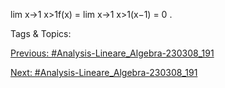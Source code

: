 lim
x→1
x>1f(x) = lim
x→1
x>1(x−1) = 0 .

   Tags & Topics:
   

[Previous: #Analysis-Lineare_Algebra-230308_191](Analysis-Lineare_Algebra-230308_191.md)

[Next: #Analysis-Lineare_Algebra-230308_191](Analysis-Lineare_Algebra-230308_191.md)